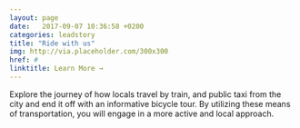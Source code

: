 ```yaml
---
layout: page
date:   2017-09-07 10:36:58 +0200
categories: leadstory
title: "Ride with us"
img: http://via.placeholder.com/300x300
href: #
linktitle: Learn More →
---
```


Explore the journey of how locals travel by train, and public taxi from the city and end it off with an informative bicycle tour. By utilizing these means of transportation, you will engage in a more active and local approach.
